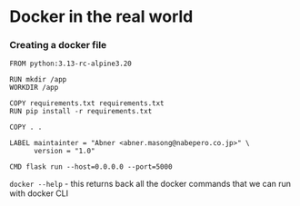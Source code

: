 # Docker in the real world
### Creating a docker file
```
FROM python:3.13-rc-alpine3.20

RUN mkdir /app
WORKDIR /app

COPY requirements.txt requirements.txt
RUN pip install -r requirements.txt

COPY . . 

LABEL maintainter = "Abner <abner.masong@nabepero.co.jp>" \
      version = "1.0"

CMD flask run --host=0.0.0.0 --port=5000
```


`docker --help` - this returns back all the docker commands that we can run with docker CLI

